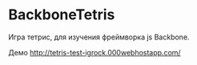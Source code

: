 # BackboneTetris
Игра тетрис, для изучения фреймворка js Backbone.

Демо http://tetris-test-igrock.000webhostapp.com/
